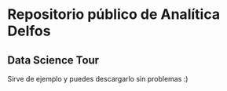 # Repositorio público de Analítica Delfos
## Data Science Tour

Sirve de ejemplo y puedes descargarlo sin problemas :)
